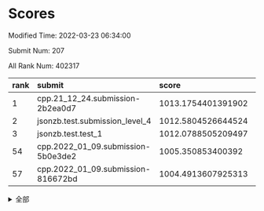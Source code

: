 # Scores

Modified Time: 2022-03-23 06:34:00

Submit Num: 207

All Rank Num: 402317

| rank |               submit               |       score        |       sigma        | pk_num |
| :--- | :--------------------------------- | :----------------- | :----------------- | :----- |
| 1    | cpp.21_12_24.submission-2b2ea0d7   | 1013.1754401391902 | 0.7908863203568568 | 7774   |
| 2    | jsonzb.test.submission_level_4     | 1012.5804526644524 | 0.8118067561091703 | 7777   |
| 3    | jsonzb.test.test_1                 | 1012.0788505209497 | 0.8075162030831818 | 7770   |
| 54   | cpp.2022_01_09.submission-5b0e3de2 | 1005.350853400392  | 0.7143599927880109 | 7776   |
| 57   | cpp.2022_01_09.submission-816672bd | 1004.4913607925313 | 0.7176796469884096 | 7777   |


<details>
<summary>全部</summary>

| rank |                 submit                 |       score        |       sigma        | pk_num |
| :--- | :------------------------------------- | :----------------- | :----------------- | :----- |
| 1    | cpp.21_12_24.submission-2b2ea0d7       | 1013.1754401391902 | 0.7908863203568568 | 7774   |
| 2    | jsonzb.test.submission_level_4         | 1012.5804526644524 | 0.8118067561091703 | 7777   |
| 3    | jsonzb.test.test_1                     | 1012.0788505209497 | 0.8075162030831818 | 7770   |
| 4    | gobigger.level_3.submission_level_3_4  | 1011.7588238317448 | 0.7603841017499273 | 7778   |
| 5    | gobigger.level_3.submission_level_3_1  | 1011.2288661764482 | 0.7629974592095708 | 7775   |
| 6    | gobigger.level_3.submission_level_3_33 | 1011.2038809074098 | 0.7861089984071883 | 7772   |
| 7    | gobigger.level_3.submission_level_3_15 | 1011.0101729107798 | 0.7796781917823399 | 7776   |
| 8    | gobigger.level_3.submission_level_3_36 | 1010.994651617754  | 0.7522691398653206 | 7774   |
| 9    | gobigger.level_3.submission_level_3_30 | 1010.9274912742436 | 0.7486782296346908 | 7778   |
| 10   | gobigger.level_3.submission_level_3_24 | 1010.9075885026003 | 0.7708323495794627 | 7772   |
| 11   | gobigger.level_3.submission_level_3_34 | 1010.8271745929928 | 0.7653611119516118 | 7771   |
| 12   | gobigger.level_3.submission_level_3_43 | 1010.7908575914294 | 0.7703697050472698 | 7780   |
| 13   | gobigger.level_3.submission_level_3_14 | 1010.6660479597164 | 0.7463214236688219 | 7773   |
| 14   | gobigger.level_3.submission_level_3_29 | 1010.6567521323484 | 0.771784411098165  | 7775   |
| 15   | gobigger.level_3.submission_level_3_19 | 1010.5978454694671 | 0.7755431588816927 | 7770   |
| 16   | gobigger.level_3.submission_level_3_40 | 1010.588262305438  | 0.7725536961187772 | 7777   |
| 17   | gobigger.level_3.submission_level_3_16 | 1010.4895636841561 | 0.7647372598695427 | 7773   |
| 18   | gobigger.level_3.submission_level_3_5  | 1010.4722492622253 | 0.7695060677533636 | 7777   |
| 19   | gobigger.level_3.submission_level_3_46 | 1010.4286653721163 | 0.7526183796608391 | 7781   |
| 20   | gobigger.level_3.submission_level_3_3  | 1010.395039294936  | 0.7578099334094133 | 7770   |
| 21   | gobigger.level_3.submission_level_3_11 | 1010.369850526418  | 0.7784099462092925 | 7767   |
| 22   | gobigger.level_3.submission_level_3_48 | 1010.3330101644216 | 0.7559647800784198 | 7773   |
| 23   | gobigger.level_3.submission_level_3_28 | 1010.2904363264704 | 0.7385456473564422 | 7774   |
| 24   | gobigger.level_3.submission_level_3_27 | 1010.2623832502984 | 0.7347114720127638 | 7768   |
| 25   | gobigger.level_3.submission_level_3_49 | 1010.2449457344345 | 0.7519322697958978 | 7781   |
| 26   | gobigger.level_3.submission_level_3_10 | 1010.1926537615029 | 0.7572468351272489 | 7774   |
| 27   | gobigger.level_3.submission_level_3_42 | 1010.1701276693896 | 0.7492436071489466 | 7772   |
| 28   | gobigger.level_3.submission_level_3_25 | 1010.0726871454101 | 0.7551435361133106 | 7776   |
| 29   | gobigger.level_3.submission_level_3_44 | 1009.9901086116711 | 0.7750282779536702 | 7775   |
| 30   | gobigger.level_3.submission_level_3_47 | 1009.9815008000505 | 0.7663612066699435 | 7774   |
| 31   | gobigger.level_3.submission_level_3_45 | 1009.9293641598271 | 0.757106351469207  | 7775   |
| 32   | gobigger.level_3.submission_level_3_0  | 1009.913056877307  | 0.7427998961210186 | 7774   |
| 33   | gobigger.level_3.submission_level_3_37 | 1009.9055650309211 | 0.7634657003772997 | 7777   |
| 34   | gobigger.level_3.submission_level_3_9  | 1009.7812632226432 | 0.7745586776518714 | 7776   |
| 35   | gobigger.level_3.submission_level_3_41 | 1009.725978846216  | 0.7459595670164745 | 7775   |
| 36   | gobigger.level_3.submission_level_3_39 | 1009.7226690826562 | 0.7688402940984302 | 7777   |
| 37   | gobigger.level_3.submission_level_3_23 | 1009.6894757654305 | 0.7482381425918926 | 7774   |
| 38   | gobigger.level_3.submission_level_3_20 | 1009.6780589081084 | 0.7533180181186109 | 7774   |
| 39   | gobigger.level_3.submission_level_3_18 | 1009.5077980452028 | 0.7623443418174967 | 7773   |
| 40   | gobigger.level_3.submission_level_3_6  | 1009.4892688600729 | 0.7461404782742027 | 7779   |
| 41   | gobigger.level_3.submission_level_3_22 | 1009.4250848360077 | 0.7604655891360221 | 7774   |
| 42   | gobigger.level_3.submission_level_3_32 | 1009.4028748298095 | 0.7508769062757361 | 7768   |
| 43   | gobigger.level_3.submission_level_3_12 | 1009.1386834406326 | 0.7517770271224969 | 7779   |
| 44   | gobigger.level_3.submission_level_3_17 | 1009.0673027390509 | 0.7335676391264273 | 7777   |
| 45   | gobigger.level_3.submission_level_3_26 | 1009.0654316590809 | 0.7444503937831064 | 7772   |
| 46   | gobigger.level_3.submission_level_3_38 | 1009.036282536015  | 0.7361853272641371 | 7775   |
| 47   | gobigger.level_3.submission_level_3_2  | 1008.973350955635  | 0.755221810796074  | 7775   |
| 48   | gobigger.level_3.submission_level_3_21 | 1008.9321099867796 | 0.7516074646471924 | 7773   |
| 49   | gobigger.level_3.submission_level_3_35 | 1008.9307851281451 | 0.7404977732142111 | 7772   |
| 50   | gobigger.level_3.submission_level_3_31 | 1008.7867675451705 | 0.7367795438681938 | 7780   |
| 51   | gobigger.level_3.submission_level_3_8  | 1008.6846578785643 | 0.7541748281320407 | 7775   |
| 52   | gobigger.level_3.submission_level_3_13 | 1008.5369206516295 | 0.7433701897853159 | 7775   |
| 53   | gobigger.level_3.submission_level_3_7  | 1008.3367615680661 | 0.7504118130091127 | 7778   |
| 54   | cpp.2022_01_09.submission-5b0e3de2     | 1005.350853400392  | 0.7143599927880109 | 7776   |
| 55   | gobigger.level_1.submission_level_1_42 | 1004.6182523605014 | 0.7151550221466639 | 7772   |
| 56   | gobigger.level_1.submission_level_1_35 | 1004.5400821022225 | 0.7253242646193727 | 7777   |
| 57   | cpp.2022_01_09.submission-816672bd     | 1004.4913607925313 | 0.7176796469884096 | 7777   |
| 58   | gobigger.level_1.submission_level_1_43 | 1004.4869892896388 | 0.7251931678127875 | 7777   |
| 59   | gobigger.level_1.submission_level_1_12 | 1004.2691785957093 | 0.7361754423843923 | 7770   |
| 60   | gobigger.level_1.submission_level_1_44 | 1004.2517809272773 | 0.7370329120701964 | 7778   |
| 61   | gobigger.level_1.submission_level_1_20 | 1004.1378361902453 | 0.7108457807084548 | 7771   |
| 62   | gobigger.level_1.submission_level_1_1  | 1004.0916724005788 | 0.7167593601967399 | 7776   |
| 63   | gobigger.level_1.submission_level_1_30 | 1004.0475767122183 | 0.7242754107281131 | 7774   |
| 64   | gobigger.level_1.submission_level_1_8  | 1003.9445600808995 | 0.702952894856586  | 7772   |
| 65   | gobigger.level_1.submission_level_1_26 | 1003.9217480961223 | 0.7258209387047837 | 7773   |
| 66   | gobigger.level_1.submission_level_1_33 | 1003.7717525195858 | 0.7077757544074212 | 7777   |
| 67   | gobigger.level_1.submission_level_1_23 | 1003.7703442260698 | 0.7177549016680618 | 7773   |
| 68   | gobigger.level_1.submission_level_1_41 | 1003.71073385321   | 0.7094591828354189 | 7770   |
| 69   | gobigger.level_1.submission_level_1_3  | 1003.6846595657713 | 0.7129046897507338 | 7778   |
| 70   | gobigger.level_1.submission_level_1_7  | 1003.6515350321248 | 0.7135958020683354 | 7772   |
| 71   | gobigger.level_1.submission_level_1_2  | 1003.6263476980653 | 0.7082744546149153 | 7777   |
| 72   | gobigger.level_1.submission_level_1_32 | 1003.5075456678617 | 0.7150271324542119 | 7771   |
| 73   | gobigger.level_1.submission_level_1_18 | 1003.4595523211976 | 0.7152878188452085 | 7777   |
| 74   | gobigger.level_1.submission_level_1_25 | 1003.4360474635556 | 0.7200712648408276 | 7775   |
| 75   | gobigger.level_1.submission_level_1_15 | 1003.4241319888781 | 0.7186710050929171 | 7773   |
| 76   | gobigger.level_1.submission_level_1_48 | 1003.4229179078337 | 0.7088719908756456 | 7774   |
| 77   | gobigger.level_1.submission_level_1_21 | 1003.4066048318973 | 0.7155931540073655 | 7771   |
| 78   | gobigger.level_1.submission_level_1_29 | 1003.390952755255  | 0.7128393117894678 | 7776   |
| 79   | gobigger.level_1.submission_level_1_19 | 1003.3815808662456 | 0.7191378547213307 | 7781   |
| 80   | gobigger.level_1.submission_level_1_9  | 1003.3136064351781 | 0.7069861870137226 | 7776   |
| 81   | gobigger.level_1.submission_level_1_38 | 1003.2904541069175 | 0.7298489761282893 | 7772   |
| 82   | gobigger.level_1.submission_level_1_5  | 1003.2187104482678 | 0.721473133558028  | 7776   |
| 83   | gobigger.level_1.submission_level_1_49 | 1003.1612988260381 | 0.6993042767732055 | 7781   |
| 84   | gobigger.level_1.submission_level_1_27 | 1003.0922393804989 | 0.721792144636169  | 7777   |
| 85   | gobigger.level_1.submission_level_1_4  | 1003.0121719184941 | 0.7051397053144111 | 7778   |
| 86   | gobigger.level_1.submission_level_1_45 | 1002.9922160857527 | 0.7023000196689371 | 7774   |
| 87   | gobigger.level_1.submission_level_1_24 | 1002.9582416009758 | 0.7072280893446427 | 7770   |
| 88   | gobigger.level_1.submission_level_1_40 | 1002.9066799302677 | 0.7160783234454549 | 7772   |
| 89   | gobigger.level_1.submission_level_1_22 | 1002.8103258359306 | 0.715403024402799  | 7775   |
| 90   | gobigger.level_1.submission_level_1_36 | 1002.7752050504384 | 0.7124020997218392 | 7775   |
| 91   | gobigger.level_1.submission_level_1_0  | 1002.7586364530176 | 0.7190485647280114 | 7772   |
| 92   | gobigger.level_1.submission_level_1_34 | 1002.7146467187958 | 0.7224167603105484 | 7771   |
| 93   | gobigger.level_1.submission_level_1_46 | 1002.6850679163567 | 0.7142021930533552 | 7772   |
| 94   | gobigger.level_1.submission_level_1_11 | 1002.4813036183859 | 0.7043294228745444 | 7773   |
| 95   | gobigger.level_1.submission_level_1_14 | 1002.479429406322  | 0.7150322552596803 | 7776   |
| 96   | gobigger.level_1.submission_level_1_47 | 1002.4412274052559 | 0.7219621144055876 | 7775   |
| 97   | gobigger.level_1.submission_level_1_39 | 1002.4294955056646 | 0.706286657194532  | 7778   |
| 98   | gobigger.level_1.submission_level_1_17 | 1002.3858162205371 | 0.7103703546454664 | 7774   |
| 99   | gobigger.level_1.submission_level_1_37 | 1002.2365037165531 | 0.7157494905614095 | 7779   |
| 100  | gobigger.level_1.submission_level_1_13 | 1002.1955059252841 | 0.7146464426731031 | 7775   |
| 101  | gobigger.level_1.submission_level_1_16 | 1002.1558402858707 | 0.7094262336509511 | 7777   |
| 102  | gobigger.level_1.submission_level_1_10 | 1002.1301486900445 | 0.7078298613436727 | 7774   |
| 103  | gobigger.level_1.submission_level_1_28 | 1002.0096850739843 | 0.7104754928255862 | 7768   |
| 104  | gobigger.level_1.submission_level_1_31 | 1001.898206698691  | 0.7246533507202996 | 7771   |
| 105  | gobigger.level_1.submission_level_1_6  | 1001.8500956743513 | 0.7038467860992027 | 7774   |
| 106  | gobigger.random.submission_random_15   | 997.838569306555   | 0.7250708417119679 | 7772   |
| 107  | gobigger.random.submission_random_2    | 996.93757154364    | 0.7128278848730372 | 7772   |
| 108  | gobigger.random.submission_random_21   | 996.8965695944473  | 0.7122976870035631 | 7771   |
| 109  | gobigger.random.submission_random_24   | 996.8669563861205  | 0.7087964756742439 | 7774   |
| 110  | gobigger.random.submission_random_45   | 996.8495963830513  | 0.7128143021643177 | 7777   |
| 111  | gobigger.random.submission_random_28   | 996.8289244865244  | 0.713041167864575  | 7779   |
| 112  | gobigger.random.submission_random_32   | 996.7887400044693  | 0.7104331829346573 | 7773   |
| 113  | gobigger.random.submission_random_10   | 996.7643439719639  | 0.7188324860320658 | 7773   |
| 114  | gobigger.random.submission_random_40   | 996.7533094738909  | 0.7208884670877235 | 7773   |
| 115  | gobigger.random.submission_random_43   | 996.749364666705   | 0.7039019865555179 | 7767   |
| 116  | gobigger.random.submission_random_22   | 996.7289362240493  | 0.7081254590097921 | 7767   |
| 117  | gobigger.random.submission_random_5    | 996.7195686334468  | 0.716437866370064  | 7776   |
| 118  | gobigger.random.submission_random_47   | 996.6638266466483  | 0.693644810473483  | 7773   |
| 119  | gobigger.random.submission_random_41   | 996.6245461695795  | 0.7164800562248338 | 7775   |
| 120  | gobigger.random.submission_random_27   | 996.6034543519673  | 0.7189341704457742 | 7773   |
| 121  | gobigger.random.submission_random_1    | 996.5920559015277  | 0.6936700296031904 | 7776   |
| 122  | gobigger.random.submission_random_0    | 996.5794015262811  | 0.7029066250481203 | 7776   |
| 123  | gobigger.random.submission_random_19   | 996.5239816747724  | 0.7082824146287411 | 7772   |
| 124  | gobigger.random.submission_random_3    | 996.5038382239668  | 0.7100671562563051 | 7775   |
| 125  | gobigger.random.submission_random_17   | 996.4863078590691  | 0.7104100633597981 | 7776   |
| 126  | gobigger.random.submission_random_20   | 996.4519961477976  | 0.708962840752174  | 7777   |
| 127  | gobigger.random.submission_random_29   | 996.4411237066664  | 0.7046902514818214 | 7778   |
| 128  | gobigger.random.submission_random_4    | 996.3998744303383  | 0.71107546516127   | 7774   |
| 129  | gobigger.random.submission_random_48   | 996.3185767164263  | 0.7195325901782575 | 7770   |
| 130  | gobigger.random.submission_random_12   | 996.2870264067917  | 0.7214033621792062 | 7777   |
| 131  | gobigger.random.submission_random_31   | 996.2019747350819  | 0.7073359256378654 | 7767   |
| 132  | gobigger.random.submission_random_11   | 996.1552329457127  | 0.7203033407896655 | 7778   |
| 133  | gobigger.random.submission_random_42   | 996.1441758308088  | 0.7118072851289176 | 7779   |
| 134  | gobigger.random.submission_random_13   | 996.1076339215559  | 0.7149913313876267 | 7774   |
| 135  | gobigger.random.submission_random_6    | 996.0965113448452  | 0.7251796409783938 | 7774   |
| 136  | gobigger.random.submission_random_26   | 996.0033185215872  | 0.7058108526920729 | 7771   |
| 137  | gobigger.random.submission_random_7    | 995.9924069007926  | 0.7154529573824263 | 7775   |
| 138  | gobigger.random.submission_random_25   | 995.8589298946351  | 0.7041848233678153 | 7764   |
| 139  | gobigger.random.submission_random_23   | 995.846833404959   | 0.7086527354330739 | 7777   |
| 140  | gobigger.random.submission_random_44   | 995.8459985369287  | 0.715128211994413  | 7777   |
| 141  | gobigger.random.submission_random_49   | 995.7767682533773  | 0.7023461940502028 | 7774   |
| 142  | gobigger.random.submission_random_33   | 995.7699330171077  | 0.6995556712187413 | 7771   |
| 143  | gobigger.random.submission_random_18   | 995.6983076816268  | 0.7085985385549475 | 7774   |
| 144  | gobigger.random.submission_random_14   | 995.6478354072484  | 0.7183371231002601 | 7775   |
| 145  | gobigger.random.submission_random_35   | 995.5371052154549  | 0.7288769583513794 | 7771   |
| 146  | gobigger.random.submission_random_38   | 995.5000802345637  | 0.7158589792224613 | 7776   |
| 147  | gobigger.random.submission_random_39   | 995.3461905667799  | 0.7053785805291451 | 7772   |
| 148  | gobigger.random.submission_random_8    | 995.2750111185875  | 0.7181008911036751 | 7774   |
| 149  | gobigger.random.submission_random_37   | 995.2696987956479  | 0.7111847525711957 | 7775   |
| 150  | gobigger.random.submission_random_34   | 995.2581984738022  | 0.7195424527826779 | 7773   |
| 151  | gobigger.random.submission_random_36   | 995.1853143306365  | 0.720506921323834  | 7771   |
| 152  | gobigger.random.submission_random_9    | 995.0053235361919  | 0.7136824086305393 | 7774   |
| 153  | gobigger.random.submission_random_46   | 994.9627081591763  | 0.7202791230130567 | 7777   |
| 154  | gobigger.random.submission_random_16   | 994.9341525019935  | 0.7297844260055099 | 7778   |
| 155  | gobigger.level_2.submission_level_2_35 | 994.4941731431352  | 0.724393300617981  | 7775   |
| 156  | gobigger.level_2.submission_level_2_2  | 994.1455456529635  | 0.7345330623992091 | 7774   |
| 157  | gobigger.random.submission_random_30   | 993.8921618607233  | 0.7309983901425442 | 7779   |
| 158  | gobigger.level_2.submission_level_2_7  | 993.8473463010337  | 0.7459876581727651 | 7769   |
| 159  | gobigger.level_2.submission_level_2_13 | 993.5442965631523  | 0.7372234254526616 | 7776   |
| 160  | gobigger.level_2.submission_level_2_41 | 993.4020575916876  | 0.7465379094321893 | 7773   |
| 161  | gobigger.level_2.submission_level_2_23 | 993.3868279423042  | 0.7303147626708054 | 7766   |
| 162  | gobigger.level_2.submission_level_2_44 | 993.3658285698187  | 0.7358117180178455 | 7772   |
| 163  | gobigger.level_2.submission_level_2_12 | 993.1004993153473  | 0.7287640987174178 | 7777   |
| 164  | gobigger.level_2.submission_level_2_19 | 993.0827040759535  | 0.7339912589326215 | 7775   |
| 165  | gobigger.level_2.submission_level_2_0  | 993.0492330127272  | 0.7316582324626902 | 7777   |
| 166  | gobigger.level_2.submission_level_2_33 | 992.9913266691901  | 0.7453855409174174 | 7776   |
| 167  | gobigger.level_2.submission_level_2_16 | 992.9073584718892  | 0.7547558303675999 | 7775   |
| 168  | gobigger.level_2.submission_level_2_49 | 992.8811897199346  | 0.7372114549984751 | 7776   |
| 169  | gobigger.level_2.submission_level_2_3  | 992.7768932292929  | 0.7423425434214894 | 7772   |
| 170  | gobigger.level_2.submission_level_2_32 | 992.5645052423661  | 0.7429884049507647 | 7777   |
| 171  | gobigger.level_2.submission_level_2_15 | 992.3473993410053  | 0.7360148594619585 | 7775   |
| 172  | gobigger.level_2.submission_level_2_38 | 992.2824197989186  | 0.7305441584750888 | 7778   |
| 173  | gobigger.level_2.submission_level_2_22 | 992.1868418369934  | 0.7479857870641529 | 7779   |
| 174  | gobigger.level_2.submission_level_2_28 | 992.0971540789267  | 0.7580786767609047 | 7777   |
| 175  | gobigger.level_2.submission_level_2_26 | 992.0652273375208  | 0.7414537094890958 | 7773   |
| 176  | gobigger.level_2.submission_level_2_20 | 992.0127330160251  | 0.7441260053624231 | 7772   |
| 177  | gobigger.level_2.submission_level_2_4  | 991.9364716589024  | 0.7492835302422964 | 7774   |
| 178  | gobigger.level_2.submission_level_2_30 | 991.914385611497   | 0.7381794588735402 | 7776   |
| 179  | gobigger.level_2.submission_level_2_36 | 991.8844422113257  | 0.76405740899788   | 7774   |
| 180  | gobigger.level_2.submission_level_2_37 | 991.8597793396632  | 0.7267845867967055 | 7775   |
| 181  | gobigger.level_2.submission_level_2_10 | 991.8062258394068  | 0.7332883410377522 | 7770   |
| 182  | gobigger.level_2.submission_level_2_18 | 991.7819894430637  | 0.7588347634668287 | 7778   |
| 183  | gobigger.level_2.submission_level_2_29 | 991.7604984596851  | 0.7530302505686675 | 7768   |
| 184  | gobigger.level_2.submission_level_2_1  | 991.758793570366   | 0.7580633352482883 | 7774   |
| 185  | gobigger.level_2.submission_level_2_25 | 991.7257796893425  | 0.7461316580352624 | 7775   |
| 186  | gobigger.level_2.submission_level_2_47 | 991.71248896129    | 0.7512389884284035 | 7774   |
| 187  | gobigger.level_2.submission_level_2_9  | 991.6570661602337  | 0.7407398231395109 | 7776   |
| 188  | gobigger.level_2.submission_level_2_27 | 991.6521807325531  | 0.758233105924956  | 7770   |
| 189  | gobigger.level_2.submission_level_2_21 | 991.646561256898   | 0.7439405992712461 | 7773   |
| 190  | gobigger.level_2.submission_level_2_48 | 991.606284033713   | 0.7257550713028684 | 7775   |
| 191  | gobigger.level_2.submission_level_2_46 | 991.5449235940322  | 0.7501199428609306 | 7774   |
| 192  | gobigger.level_2.submission_level_2_45 | 991.4953769589061  | 0.7567888843022442 | 7772   |
| 193  | gobigger.level_2.submission_level_2_42 | 991.4450900129027  | 0.746348841125805  | 7769   |
| 194  | gobigger.level_2.submission_level_2_24 | 991.4130743331642  | 0.7478763090214268 | 7773   |
| 195  | gobigger.level_2.submission_level_2_11 | 991.2829181614372  | 0.7578104336535251 | 7772   |
| 196  | gobigger.level_2.submission_level_2_14 | 991.1895503346301  | 0.7635866809784949 | 7773   |
| 197  | gobigger.level_2.submission_level_2_39 | 991.1193354816834  | 0.7490945044626776 | 7778   |
| 198  | gobigger.level_2.submission_level_2_17 | 991.1167205160108  | 0.747743035291993  | 7773   |
| 199  | gobigger.level_2.submission_level_2_5  | 990.9513093624776  | 0.7420155059082995 | 7780   |
| 200  | gobigger.level_2.submission_level_2_31 | 990.8292216438108  | 0.7599681365709653 | 7775   |
| 201  | gobigger.level_2.submission_level_2_8  | 990.8212050836396  | 0.7773783411857185 | 7775   |
| 202  | gobigger.level_2.submission_level_2_6  | 990.7102814319223  | 0.756415938752808  | 7770   |
| 203  | gobigger.level_2.submission_level_2_43 | 990.6502033619105  | 0.7653819026409365 | 7775   |
| 204  | gobigger.level_2.submission_level_2_34 | 990.6162403213266  | 0.7441009359514509 | 7772   |
| 205  | gobigger.level_2.submission_level_2_40 | 990.469742538184   | 0.7596516140347843 | 7777   |
| 206  | gobigger.none.submission_none_0        | 979.0302302405927  | 1.2224594304406982 | 7773   |
| 207  | gobigger.none.submission_none_1        | 975.7542118576891  | 1.4778485138921564 | 7771   |

</details>